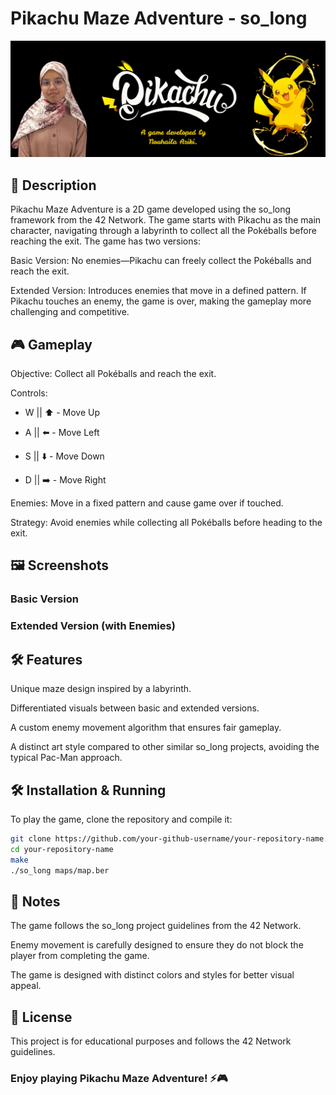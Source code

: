 # Pikachu Maze Adventure - so_long
![cover](screenshots/cover.png)
## 📝 Description

Pikachu Maze Adventure is a 2D game developed using the so_long framework from the 42 Network. The game starts with Pikachu as the main character, navigating through a labyrinth to collect all the Pokéballs before reaching the exit. The game has two versions:

Basic Version: No enemies—Pikachu can freely collect the Pokéballs and reach the exit.

Extended Version: Introduces enemies that move in a defined pattern. If Pikachu touches an enemy, the game is over, making the gameplay more challenging and competitive.

## 🎮 Gameplay

Objective: Collect all Pokéballs and reach the exit.

Controls:

- W || ⬆️ - Move Up

- A || ⬅️ - Move Left

- S || ⬇️ - Move Down

- D || ➡️ - Move Right

Enemies: Move in a fixed pattern and cause game over if touched.

Strategy: Avoid enemies while collecting all Pokéballs before heading to the exit.

## 🖼️ Screenshots

### Basic Version



### Extended Version (with Enemies)



## 🛠️ Features

Unique maze design inspired by a labyrinth.

Differentiated visuals between basic and extended versions.

A custom enemy movement algorithm that ensures fair gameplay.

A distinct art style compared to other similar so_long projects, avoiding the typical Pac-Man approach.

## 🛠️ Installation & Running

To play the game, clone the repository and compile it:
```zsh
git clone https://github.com/your-github-username/your-repository-name.git
cd your-repository-name
make
./so_long maps/map.ber
```

## 📌 Notes

The game follows the so_long project guidelines from the 42 Network.

Enemy movement is carefully designed to ensure they do not block the player from completing the game.

The game is designed with distinct colors and styles for better visual appeal.

## 📜 License

This project is for educational purposes and follows the 42 Network guidelines.

### Enjoy playing Pikachu Maze Adventure! ⚡🎮
